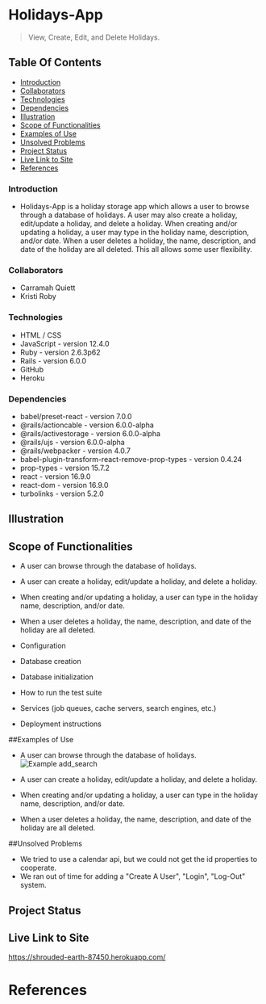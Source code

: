 <!-- ** input date doesnt work bc its in YYYY-DD-MM and api's dates are YYYY-MM-DD -->

# Holidays-App
> View, Create, Edit, and Delete Holidays.

## Table Of Contents
* [Introduction](#introduction)
* [Collaborators](#collaborators)
* [Technologies](#technologies)
* [Dependencies](#dependencies)
* [Illustration](#illustration)
* [Scope of Functionalities](#scope-of-functionalities)
* [Examples of Use](#examples-of-use)
* [Unsolved Problems](#unsolved-problems)
* [Project Status](#project-status)
* [Live Link to Site](#live-link-to-site)
* [References](#references)

### Introduction
* Holidays-App is a holiday storage app which allows a user to browse through a database of holidays. A user may also create a holiday, edit/update a holiday, and delete a holiday. When creating and/or updating a holiday, a user may type in the holiday name, description, and/or date. When a user deletes a holiday, the name, description, and date of the holiday are all deleted. This all allows some user flexibility.

### Collaborators
* Carramah Quiett
* Kristi Roby

### Technologies
* HTML / CSS
* JavaScript - version 12.4.0
* Ruby  - version 2.6.3p62
* Rails - version 6.0.0
* GitHub
* Heroku

### Dependencies
* babel/preset-react - version 7.0.0
* @rails/actioncable - version 6.0.0-alpha
* @rails/activestorage - version 6.0.0-alpha
* @rails/ujs - version 6.0.0-alpha
* @rails/webpacker - version 4.0.7
* babel-plugin-transform-react-remove-prop-types - version 0.4.24
* prop-types - version 15.7.2
* react - version 16.9.0
* react-dom - version 16.9.0
* turbolinks - version 5.2.0

## Illustration
<!-- ![Example holidays-app](./public/images/readme/quickapies_app.png) -->

## Scope of Functionalities
* A user can browse through the database of holidays.
* A user can create a holiday, edit/update a holiday, and delete a holiday.
* When creating and/or updating a holiday, a user can type in the holiday name, description, and/or date.
* When a user deletes a holiday, the name, description, and date of the holiday are all deleted.


* Configuration

* Database creation

* Database initialization

* How to run the test suite

* Services (job queues, cache servers, search engines, etc.)

* Deployment instructions


##Examples of Use
* A user can browse through the database of holidays.
![Example add_search](./public/images/readme/anyone_search.png)

* A user can create a holiday, edit/update a holiday, and delete a holiday.

* When creating and/or updating a holiday, a user can type in the holiday name, description, and/or date.

* When a user deletes a holiday, the name, description, and date of the holiday are all deleted.


##Unsolved Problems
* We tried to use a calendar api, but we could not get the id properties to cooperate.
* We ran out of time for adding a "Create A User", "Login", "Log-Out" system.

## Project Status



## Live Link to Site
https://shrouded-earth-87450.herokuapp.com/


# References






<!-- This READM## Project Status
E would normally document whatever steps are necessary to get the
application up and running.





Things you may want to cover:

* Ruby version

* System dependencies


* ... -->
